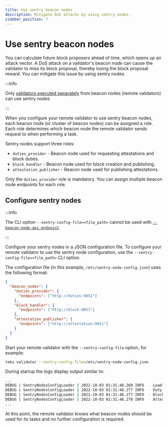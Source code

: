 ```yaml
---
title: Use sentry beacon nodes
description: Mitigate DoS attacks by using sentry nodes.
sidebar_position: 7
---
```


# Use sentry beacon nodes

You can calculate future block proposers ahead of time, which opens up an attack vector.
A DoS attack on a validator's beacon node can cause the validator to miss its block proposal, thereby losing the block proposal reward.
You can mitigate this issue by using sentry nodes.

:::info

Only [validators executed separately](../get-started/start-teku.md#run-the-clients-separately) from beacon nodes (remote validators) can use sentry nodes

:::

When you configure your remote validator to use sentry beacon nodes, each beacon node (or cluster of beacon nodes) can be assigned a role. Each role determines which beacon node the remote validator sends request to when performing a task.

Sentry nodes support three roles:

- `duties_provider` - Beacon node used for requesting attestations and block duties.
- `block_handler` - Beacon node used for block creation and publishing.
- `attestation_publisher` - Beacon node used for publishing attestations.

Only the `duties_provider` role is mandatory. You can assign multiple beacon node endpoints for each role.

## Configure sentry nodes

:::info

The CLI option `--sentry-config-file=<file_path>` cannot be used with [`--beacon-node-api-endpoint`](../reference/cli/subcommands/validator-client.md#beacon-node-api-endpoint).

:::

Configure your sentry nodes in a JSON configuration file. To configure your remote validator to use the sentry node configuration, use the `--sentry-config-file=<file_path>` CLI option.

The configuration file (in this example, `/etc/sentry-node-config.json`) uses the following format:

```json
{
  "beacon_nodes": {
    "duties_provider": {
      "endpoints": ["http://duties:9051"]
    },
    "block_handler": {
      "endpoints": ["http://block:9051"]
    },
    "attestation_publisher": {
      "endpoints": ["http://attestation:9051"]
    }
  }
}
```

Start your remote validator with the `--sentry-config-file` option, for example:

```bash
teku validator --sentry-config-file=/etc/sentry-node-config.json
```

During startup the logs display output similar to:

```bash
...
DEBUG | SentryNodesConfigLoader | 2022-10-03 01:31:48.260 INFO  - Loading sentry nodes configuration from /etc/sentry-node-config.json
DEBUG | SentryNodesConfigLoader | 2022-10-03 01:31:48.277 INFO  - Duty provider beacon nodes: http://duties:9051
DEBUG | SentryNodesConfigLoader | 2022-10-03 01:31:48.277 INFO  - Block handler beacon nodes: http://block:9051
DEBUG | SentryNodesConfigLoader | 2022-10-03 01:31:48.278 INFO  - Attestation publisher beacon nodes: http://attestation:9051
...
```

At this point, the remote validator knows what beacon nodes should be used for its tasks and no further configuration is required.
